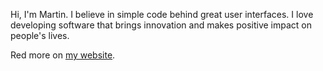 Hi, I'm Martin. I believe in simple code behind great user interfaces. I love developing software that brings innovation and makes positive impact on people's lives.

Red more on [my website](http://martinliptak.com).
